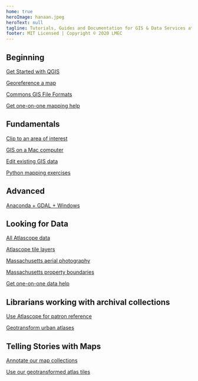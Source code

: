 ```yaml
---
home: true
heroImage: hanaan.jpeg
heroText: null
tagline: Tutorials, Guides and Documentation for GIS & Data Services at the Leventhal Map & Education Center at the Boston Public Library
footer: MIT Licensed | Copyright © 2020 LMEC
---
```



<div class="features">
  <div class="feature">
    <h2>Beginning</h2>
      <p><a href='./guides/get-started-qgis/basics.html'>Get Started with QGIS</a></p>  
      <p><a href='./guides/georeference.html'>Georeference a map</a></p>  
      <p><a href='./guides/file-formats.html'>Commons GIS File Formats</a></p>       
    <p><a href='./request.html'>Get one-on-one mapping help</a></p>
  </div>
  <div class="feature">
    <h2>Fundamentals</h2> 
      <p><a href='./tutorials/clip-by-extent.html'>Clip to an area of interest</a></p>
            <p><a href='./guides/mac-setup.html'>GIS on a Mac computer</a></p>   
       <p><a href='./tutorials/edit-geometry.html'>Edit existing GIS data</a></p> 
       <p><a href='./guides/python.html'>Python mapping exercises</a></p> 
          
  </div>
      <div class="feature">
    <h2>Advanced</h2>   
      <p><a href='./tutorials/windows-anaconda.html'>Anaconda + GDAL + Windows</a></p>  
  </div>
  <div class="feature">
    <h2>Looking for Data</h2>
    <p><a href='./documentation/access-urban-atlas-data.html'>All Atlascope data</a></p>
    <p><a href='./guides/atlascope-tiles.html'>Atlascope tile layers</a></p>
    <p><a href='./tutorials/aerial.html'>Massachusetts aerial photography</a></p>
    <p><a href='./tutorials/mass-parcels.html'>Massachusetts property boundaries</a></p>
    <p><a href='./request.html'>Get one-on-one data help</a></p>
  </div>
  <div class="feature">
    <h2>Librarians working with archival collections</h2>
    <p><a href='./guides/atlascope-tool-guide.html'>Use Atlascope for patron reference</a></p>
    <p><a href='./documentation/create-urban-atlas-data.html'>Geotransform urban atlases</a></p>
  </div>
  <div class="feature">
    <h2>Telling Stories with Maps</h2>
      <p><a href='./tutorials/create-stories.html'>Annotate our map collections</a></p>
      <p><a href='./guides/atlascope-tiles.html'>Use our geotransformed atlas tiles</a></p>
  </div>
</div>
